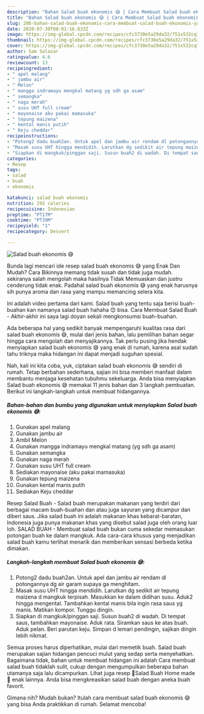 ```yaml
---
description: "Bahan Salad buah ekonomis 😅 | Cara Membuat Salad buah ekonomis 😅 Yang Enak Banget"
title: "Bahan Salad buah ekonomis 😅 | Cara Membuat Salad buah ekonomis 😅 Yang Enak Banget"
slug: 206-bahan-salad-buah-ekonomis-cara-membuat-salad-buah-ekonomis-yang-enak-banget
date: 2020-07-30T08:01:16.633Z
image: https://img-global.cpcdn.com/recipes/cfc3730e5a29da32/751x532cq70/salad-buah-ekonomis-😅-foto-resep-utama.jpg
thumbnail: https://img-global.cpcdn.com/recipes/cfc3730e5a29da32/751x532cq70/salad-buah-ekonomis-😅-foto-resep-utama.jpg
cover: https://img-global.cpcdn.com/recipes/cfc3730e5a29da32/751x532cq70/salad-buah-ekonomis-😅-foto-resep-utama.jpg
author: Sam Salazar
ratingvalue: 4.6
reviewcount: 13
recipeingredient:
- " apel malang"
- " jambu air"
- " Melon"
- " mangga indramayu mengkal matang yg sdh ga asam"
- " semangka"
- " naga merah"
- " susu UHT full cream"
- " mayonaise aku pakai mamasuka"
- " tepung maizena"
- " kental manis putih"
- " Keju cheddar"
recipeinstructions:
- "Potong2 dadu buah2an. Untuk apel dan jambu air rendam dl potongannya dg air garam supaya ga menghitam."
- "Masak susu UHT hingga mendidih. Larutkan dg sedikit air tepung maizena d mangkuk terpisah. Masukkan ke dalam didihan susu. Aduk2 hingga mengental. Tambahkan kental manis bila ingin rasa saus yg manis. Matikan kompor. Tunggu dingin."
- "Siapkan di mangkuk/pinggan saji. Susun buah2 di wadah. Di tempat saus, tambahkan mayonaise. Aduk rata. Siramkan saus ke atas buah. Aduk pelan. Beri parutan keju. Simpan d lemari pendingin, sajikan dingin lebih nikmat."
categories:
- Resep
tags:
- salad
- buah
- ekonomis

katakunci: salad buah ekonomis 
nutrition: 292 calories
recipecuisine: Indonesian
preptime: "PT17M"
cooktime: "PT39M"
recipeyield: "1"
recipecategory: Dessert

---
```



![Salad buah ekonomis 😅](https://img-global.cpcdn.com/recipes/cfc3730e5a29da32/751x532cq70/salad-buah-ekonomis-😅-foto-resep-utama.jpg)

Bunda lagi mencari ide resep salad buah ekonomis 😅 yang Enak Dan Mudah? Cara Bikinnya memang tidak susah dan tidak juga mudah. sekiranya salah mengolah maka hasilnya Tidak Memuaskan dan justru cenderung tidak enak. Padahal salad buah ekonomis 😅 yang enak harusnya sih punya aroma dan rasa yang mampu memancing selera kita.

Ini adalah video pertama dari kami. Salad buah yang tentu saja berisi buah-buahan kan namanya salad buah hahaha 😊 bisa. Cara Membuat Salad Buah - Akhir-akhir ini saya lagi doyan sekali mengkonsumsi buah-buahan.

Ada beberapa hal yang sedikit banyak mempengaruhi kualitas rasa dari salad buah ekonomis 😅, mulai dari jenis bahan, lalu pemilihan bahan segar hingga cara mengolah dan menyajikannya. Tak perlu pusing jika hendak menyiapkan salad buah ekonomis 😅 yang enak di rumah, karena asal sudah tahu triknya maka hidangan ini dapat menjadi suguhan spesial.


Nah, kali ini kita coba, yuk, ciptakan salad buah ekonomis 😅 sendiri di rumah. Tetap berbahan sederhana, sajian ini bisa memberi manfaat dalam membantu menjaga kesehatan tubuhmu sekeluarga. Anda bisa menyiapkan Salad buah ekonomis 😅 memakai 11 jenis bahan dan 3 langkah pembuatan. Berikut ini langkah-langkah untuk membuat hidangannya.

<!--inarticleads1-->

##### Bahan-bahan dan bumbu yang digunakan untuk menyiapkan Salad buah ekonomis 😅:

1. Gunakan  apel malang
1. Gunakan  jambu air
1. Ambil  Melon
1. Gunakan  mangga indramayu mengkal matang (yg sdh ga asam)
1. Gunakan  semangka
1. Gunakan  naga merah
1. Gunakan  susu UHT full cream
1. Sediakan  mayonaise (aku pakai mamasuka)
1. Gunakan  tepung maizena
1. Gunakan  kental manis putih
1. Sediakan  Keju cheddar


Resep Salad Buah - Salad buah merupakan makanan yang terdiri dari berbagai macam buah-buahan dan atau juga sayuran yang dicampur dan diberi saus. Jika salad buah ini adalah makanan khas kebarat-baratan, Indonesia juga punya makanan khas yang disebut salad juga oleh orang luar loh. SALAD BUAH - Membuat salad buah bukan cuma sekedar memasukan potongan buah ke dalam mangkuk. Ada cara-cara khusus yang menjadikan salad buah kamu terlihat menarik dan memberikan sensasi berbeda ketika dimakan. 

<!--inarticleads2-->

##### Langkah-langkah membuat Salad buah ekonomis 😅:

1. Potong2 dadu buah2an. Untuk apel dan jambu air rendam dl potongannya dg air garam supaya ga menghitam.
1. Masak susu UHT hingga mendidih. Larutkan dg sedikit air tepung maizena d mangkuk terpisah. Masukkan ke dalam didihan susu. Aduk2 hingga mengental. Tambahkan kental manis bila ingin rasa saus yg manis. Matikan kompor. Tunggu dingin.
1. Siapkan di mangkuk/pinggan saji. Susun buah2 di wadah. Di tempat saus, tambahkan mayonaise. Aduk rata. Siramkan saus ke atas buah. Aduk pelan. Beri parutan keju. Simpan d lemari pendingin, sajikan dingin lebih nikmat.


Semua proses harus diperhatikan, mulai dari memetik buah. Salad buah merupakan sajian hidangan pencuci mulut yang sedap serta menyehatkan. Bagaimana tidak, bahan untuk membuat hidangan ini adalah Cara membuat salad buah tidaklah sulit, cukup dengan mengumpulkan beberapa bahan utamanya saja lalu dicampurkan. Lihat juga resep 🍓Salad Buah Home made 🍇 enak lainnya. Anda bisa mengkreasikan salad buah dengan aneka buah favorit. 

Gimana nih? Mudah bukan? Itulah cara membuat salad buah ekonomis 😅 yang bisa Anda praktikkan di rumah. Selamat mencoba!
